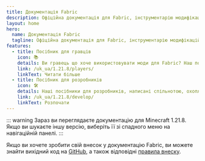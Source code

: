 ```yaml
---
title: Документація Fabric
description: Офіційна документація для Fabric, інструментарію модифікацій для Minecraft.
layout: home
hero:
  name: Документація Fabric
  tagline: Офіційна документація для Fabric, інструментарію модифікацій для Minecraft.
features:
  - title: Посібник для гравців
    icon: 📚
    details: Ви гравець що хоче використовувати моди для Fabric? Наш посібник для гравців допоможе вам. Цей посібник допоможе вам в завантаженні, використовувати та виправляти неполадки модів Fabric.
    link: /uk_ua/1.21.8/players/
    linkText: Читати більше
  - title: Посібник для розробників
    icon: 🛠️
    details: Наші посібники для розробників, написані спільнотою, охоплюють все - від налаштування середовища розробки до просунутих тем, таких як промальовування та робота мережі.
    link: /uk_ua/1.21.8/develop/
    linkText: Розпочати
---
```


::: warning
Зараз ви переглядаєте документацію для Minecraft 1.21.8. Якщо ви шукаєте іншу версію, виберіть її зі спадного меню на навігаційній панелі.
:::

Якщо ви хочете зробити свій внесок у документацію Fabric, ви можете знайти вихідний код на [GitHub](https://github.com/FabricMC/fabric-docs), а також відповідні [правила внеску](./contributing).
